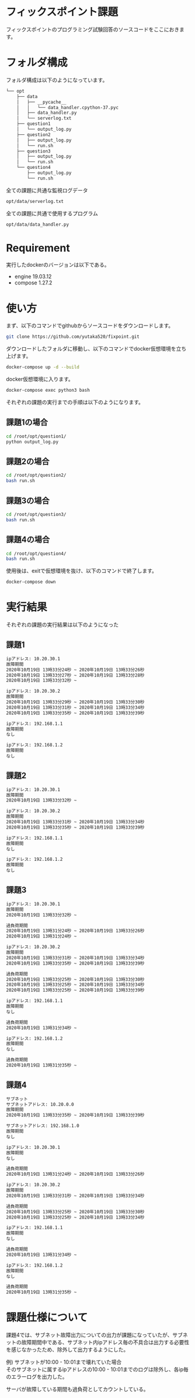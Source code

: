 # フィックスポイント課題
 
フィックスポイントのプログラミング試験回答のソースコードをここにおきます。

# フォルダ構成
 
フォルダ構成は以下のようになっています。
```bash
└── opt
    ├── data
    │   ├── __pycache__
    │   │   └── data_handler.cpython-37.pyc
    │   ├── data_handler.py
    │   └── serverlog.txt
    ├── question1
    │   └── output_log.py
    ├── question2
    │   ├── output_log.py
    │   └── run.sh
    ├── question3
    │   ├── output_log.py
    │   └── run.sh
    └── question4
        ├── output_log.py
        └── run.sh
```

全ての課題に共通な監視ログデータ
```bash
opt/data/serverlog.txt
```

全ての課題に共通で使用するプログラム
```bash
opt/data/data_handler.py
```

# Requirement
 
実行したdockerのバージョンは以下である。
 
* engine 19.03.12
* compose 1.27.2

# 使い方

まず、以下のコマンドでgithubからソースコードをダウンロードします。
```bash
git clone https://github.com/yutaka520/fixpoint.git
```

ダウンロードしたフォルダに移動し、以下のコマンドでdocker仮想環境を立ち上げます。
```bash
docker-compose up -d --build
```

docker仮想環境に入ります。
```bash
docker-compose exec python3 bash
```

それぞれの課題の実行までの手順は以下のようになります。
## 課題1の場合
```bash
cd /root/opt/question1/
python output_log.py
```
## 課題2の場合
```bash
cd /root/opt/question2/
bash run.sh
```
## 課題3の場合
```bash
cd /root/opt/question3/
bash run.sh
```
## 課題4の場合
```bash
cd /root/opt/question4/
bash run.sh
```
使用後は、exitで仮想環境を抜け、以下のコマンドで終了します。
```bash
docker-compose down
```

# 実行結果
それぞれの課題の実行結果は以下のようになった
## 課題1

```bash
ipアドレス: 10.20.30.1
故障期間
2020年10月19日 13時33分24秒 ~ 2020年10月19日 13時33分26秒
2020年10月19日 13時33分27秒 ~ 2020年10月19日 13時33分28秒
2020年10月19日 13時33分32秒 ~ 

ipアドレス: 10.20.30.2
故障期間
2020年10月19日 13時33分29秒 ~ 2020年10月19日 13時33分30秒
2020年10月19日 13時33分31秒 ~ 2020年10月19日 13時33分34秒
2020年10月19日 13時33分35秒 ~ 2020年10月19日 13時33分39秒

ipアドレス: 192.168.1.1
故障期間
なし

ipアドレス: 192.168.1.2
故障期間
なし
```

## 課題2

```bash
ipアドレス: 10.20.30.1
故障期間
2020年10月19日 13時33分32秒 ~ 

ipアドレス: 10.20.30.2
故障期間
2020年10月19日 13時33分31秒 ~ 2020年10月19日 13時33分34秒
2020年10月19日 13時33分35秒 ~ 2020年10月19日 13時33分39秒

ipアドレス: 192.168.1.1
故障期間
なし

ipアドレス: 192.168.1.2
故障期間
なし
```

## 課題3

```bash
ipアドレス: 10.20.30.1
故障期間
2020年10月19日 13時33分32秒 ~ 

過負荷期間
2020年10月19日 13時31分24秒 ~ 2020年10月19日 13時33分26秒
2020年10月19日 13時31分24秒 ~ 

ipアドレス: 10.20.30.2
故障期間
2020年10月19日 13時33分31秒 ~ 2020年10月19日 13時33分34秒
2020年10月19日 13時33分35秒 ~ 2020年10月19日 13時33分39秒

過負荷期間
2020年10月19日 13時33分25秒 ~ 2020年10月19日 13時33分30秒
2020年10月19日 13時33分25秒 ~ 2020年10月19日 13時33分34秒
2020年10月19日 13時33分25秒 ~ 2020年10月19日 13時33分39秒

ipアドレス: 192.168.1.1
故障期間
なし

過負荷期間
2020年10月19日 13時31分34秒 ~ 

ipアドレス: 192.168.1.2
故障期間
なし

過負荷期間
2020年10月19日 13時31分35秒 ~ 
```

## 課題4

```bash
サブネット
サブネットアドレス: 10.20.0.0
故障期間
2020年10月19日 13時33分35秒 ~ 2020年10月19日 13時33分39秒

サブネットアドレス: 192.168.1.0
故障期間
なし

ipアドレス: 10.20.30.1
故障期間
なし

過負荷期間
2020年10月19日 13時31分24秒 ~ 2020年10月19日 13時33分26秒

ipアドレス: 10.20.30.2
故障期間
2020年10月19日 13時33分31秒 ~ 2020年10月19日 13時33分34秒

過負荷期間
2020年10月19日 13時33分25秒 ~ 2020年10月19日 13時33分30秒
2020年10月19日 13時33分25秒 ~ 2020年10月19日 13時33分34秒

ipアドレス: 192.168.1.1
故障期間
なし

過負荷期間
2020年10月19日 13時31分34秒 ~ 

ipアドレス: 192.168.1.2
故障期間
なし

過負荷期間
2020年10月19日 13時31分35秒 ~ 
```

# 課題仕様について
課題4では、サブネット故障出力についての出力が課題になっていたが、サブネットの故障期間中である、サブネット内ipアドレス毎の不具合は出力する必要性を感じなかったため、除外して出力するようにした。  
  
例) サブネットが10:00 - 10:01まで壊れていた場合  
そのサブネットに属するipアドレスの10:00 - 10:01までのログは除外し、各ip毎のエラーログを出力した。
  
サーバが故障している期間も過負荷としてカウントしている。
